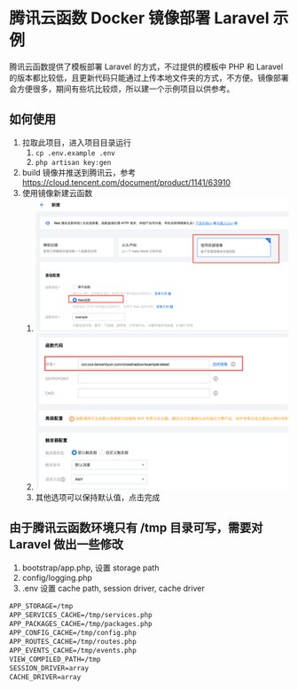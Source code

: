 # 腾讯云函数 Docker 镜像部署 Laravel 示例

腾讯云函数提供了模板部署 Laravel 的方式，不过提供的模板中 PHP 和 Laravel 的版本都比较低，且更新代码只能通过上传本地文件夹的方式，不方便。镜像部署会方便很多，期间有些坑比较烦，所以建一个示例项目以供参考。

## 如何使用

1. 拉取此项目，进入项目目录运行 
   1. `cp .env.example .env`
   2. `php artisan key:gen`
2. build 镜像并推送到腾讯云，参考 https://cloud.tencent.com/document/product/1141/63910
3. 使用镜像新建云函数
   1. ![alt text](images/step1.png)
   2. ![alt text](images/step2.png)
   3. 其他选项可以保持默认值，点击完成

## 由于腾讯云函数环境只有 /tmp 目录可写，需要对 Laravel 做出一些修改

1. bootstrap/app.php, 设置 storage path
2. config/logging.php
3. .env 设置 cache path, session driver, cache driver

```
APP_STORAGE=/tmp
APP_SERVICES_CACHE=/tmp/services.php
APP_PACKAGES_CACHE=/tmp/packages.php
APP_CONFIG_CACHE=/tmp/config.php
APP_ROUTES_CACHE=/tmp/routes.php
APP_EVENTS_CACHE=/tmp/events.php
VIEW_COMPILED_PATH=/tmp
SESSION_DRIVER=array
CACHE_DRIVER=array
   ```

